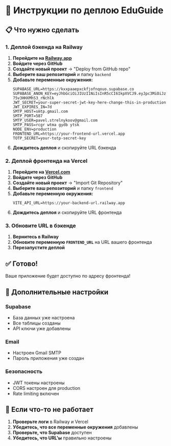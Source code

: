 # 🚀 Инструкции по деплою EduGuide

## 📋 Что нужно сделать

### 1. Деплой бэкенда на Railway

1. **Перейдите на [Railway.app](https://railway.app)**
2. **Войдите через GitHub**
3. **Создайте новый проект** → "Deploy from GitHub repo"
4. **Выберите ваш репозиторий** и папку `backend`
5. **Добавьте переменные окружения:**
   ```
   SUPABASE_URL=https://kxxpaaepxckfjofnqouo.supabase.co
   SUPABASE_ANON_KEY=eyJhbGciOiJIUzI1NiIsInR5cCI6IkpXVCJ9.eyJpc3MiOiJzdXBhYmFzZSIsInJlZiI6Imt4eHBhYWVweGNrZmpvZm5xb3VvIiwicm9sZSI6ImFub24iLCJpYXQiOjE3NTc4NTU5MDUsImV4cCI6MjA3MzQzMTkwNX0.sXuOJYT9FDUFmnMAARkyXPoM-75v3HHXMhS3_rNchlk
   JWT_SECRET=your-super-secret-jwt-key-here-change-this-in-production
   JWT_EXPIRES_IN=7d
   SMTP_HOST=smtp.gmail.com
   SMTP_PORT=587
   SMTP_USER=pavel.strelnykoov@gmail.com
   SMTP_PASS=rcgr wtma gydb ytsk
   NODE_ENV=production
   FRONTEND_URL=https://your-frontend-url.vercel.app
   TOTP_SECRET=your-totp-secret-key
   ```
6. **Дождитесь деплоя** и скопируйте URL бэкенда

### 2. Деплой фронтенда на Vercel

1. **Перейдите на [Vercel.com](https://vercel.com)**
2. **Войдите через GitHub**
3. **Создайте новый проект** → "Import Git Repository"
4. **Выберите ваш репозиторий** и папку `frontend`
5. **Добавьте переменную окружения:**
   ```
   VITE_API_URL=https://your-backend-url.railway.app
   ```
6. **Дождитесь деплоя** и скопируйте URL фронтенда

### 3. Обновите URL в бэкенде

1. **Вернитесь в Railway**
2. **Обновите переменную `FRONTEND_URL`** на URL вашего фронтенда
3. **Перезапустите деплой**

## ✅ Готово!

Ваше приложение будет доступно по адресу фронтенда!

## 🔧 Дополнительные настройки

### Supabase
- База данных уже настроена
- Все таблицы созданы
- API ключи уже добавлены

### Email
- Настроен Gmail SMTP
- Пароль приложения уже создан

### Безопасность
- JWT токены настроены
- CORS настроен для production
- Rate limiting включен

## 🐛 Если что-то не работает

1. **Проверьте логи** в Railway и Vercel
2. **Убедитесь, что все переменные окружения** добавлены
3. **Проверьте, что Supabase** доступен
4. **Убедитесь, что URL'ы** правильно настроены
